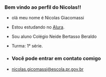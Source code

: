### Bem vindo ao perfil do Nicolas!!

- olá meu nome é Nicolas Giacomassi
- Estou estudando no [Alura](https://cursos.alura.com.br).
- Sou aluno Colégio Neide Bertasso Beraldo
- Turma: 1° série.

- ### Você pode entrar em contato comigo

- nicolas.gicomassi@escola.pr.gov.br
